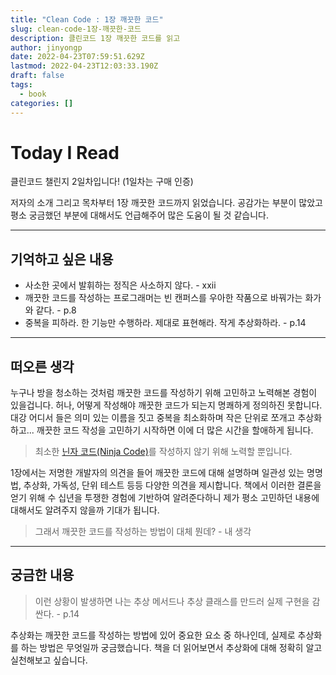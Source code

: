 ```yaml
---
title: "Clean Code : 1장 깨끗한 코드"
slug: clean-code-1장-깨끗한-코드
description: 클린코드 1장 깨끗한 코드를 읽고
author: jinyongp
date: 2022-04-23T07:59:51.629Z
lastmod: 2022-04-23T12:03:33.190Z
draft: false
tags:
  - book
categories: []
---
```


# Today I Read

클린코드 챌린지 2일차입니다! (1일차는 구매 인증)

저자의 소개 그리고 목차부터 1장 깨끗한 코드까지 읽었습니다. 공감가는 부분이 많았고 평소 궁금했던 부분에 대해서도 언급해주어 많은 도움이 될 것 같습니다.

---

## 기억하고 싶은 내용

- 사소한 곳에서 발휘하는 정직은 사소하지 않다. -  xxii
- 깨끗한 코드를 작성하는 프로그래머는 빈 캔퍼스를 우아한 작품으로 바꿔가는 화가와 같다. - p.8
- 중복을 피하라. 한 기능만 수행하라. 제대로 표현해라. 작게 추상화하라. - p.14

---

## 떠오른 생각

누구나 방을 청소하는 것처럼 깨끗한 코드를 작성하기 위해 고민하고 노력해본 경험이 있을겁니다. 허나, 어떻게 작성해야 깨끗한 코드가 되는지 명쾌하게 정의하진 못합니다. 대강 어디서 들은 의미 있는 이름을 짓고 중복을 최소화하며 작은 단위로 쪼개고 추상화하고... 깨끗한 코드 작성을 고민하기 시작하면 이에 더 많은 시간을 할애하게 됩니다.

>최소한 [닌자 코드(Ninja Code)](https://ko.javascript.info/ninja-code)를 작성하지 않기 위해 노력할 뿐입니다.

1장에서는 저명한 개발자의 의견을 들어 깨끗한 코드에 대해 설명하며 일관성 있는 명명법, 추상화, 가독성, 단위 테스트 등등 다양한 의견을 제시합니다. 책에서 이러한 결론을 얻기 위해 수 십년을 투쟁한 경험에 기반하여 알려준다하니 제가 평소 고민하던 내용에 대해서도 알려주지 않을까 기대가 됩니다.

>그래서 깨끗한 코드를 작성하는 방법이 대체 뭔데? - 내 생각

---

## 궁금한 내용

>이런 상황이 발생하면 나는 추상 메서드나 추상 클래스를 만드러 실제 구현을 감싼다. - p.14

추상화는 깨끗한 코드를 작성하는 방법에 있어 중요한 요소 중 하나인데, 실제로 추상화를 하는 방법은 무엇일까 궁금했습니다. 책을 더 읽어보면서 추상화에 대해 정확히 알고 실천해보고 싶습니다.
